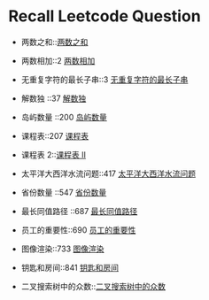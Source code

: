 # Recall Leetcode Question

- 两数之和::[两数之和](leetcode/1.两数之和.py)
- 两数相加::2 [两数相加](leetcode/2.两数相加.py)
- 无重复字符的最长子串::3 [无重复字符的最长子串](leetcode/3.无重复字符的最长子串.py)
- 解数独 ::37 [解数独](leetcode/37.解数独.py)
- 岛屿数量 ::200 [岛屿数量](leetcode/200.岛屿数量.py)
- 课程表::207 [课程表](leetcode/207.课程表.py)
- 课程表 2::[课程表 II](leetcode/210.课程表-ii.py)
- 太平洋大西洋水流问题::417 [太平洋大西洋水流问题](leetcode/417.太平洋大西洋水流问题.py)
- 省份数量 ::547 [省份数量](leetcode/547.省份数量.py)
- 最长同值路径 ::687 [最长同值路径](leetcode/687.最长同值路径.py)
- 员工的重要性::690 [员工的重要性](leetcode/690.员工的重要性.py)
- 图像渲染::733 [图像渲染](leetcode/733.图像渲染.py)
- 钥匙和房间::841 [钥匙和房间](leetcode/841.钥匙和房间.py)

- 二叉搜索树中的众数::[二叉搜索树中的众数](leetcode/501.二叉搜索树中的众数.py)
